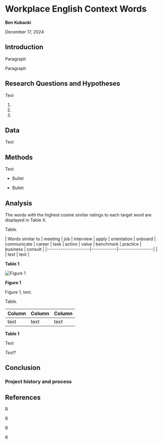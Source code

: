 # Workplace English Context Words

**Ben Kubacki**

December 17, 2024

## Introduction

Paragraph

Paragraph

## Research Questions and Hypotheses

Text

1. 

1. 

1. 

## Data

Text

## Methods

Text

- Bullet

- Bullet

## Analysis

The words with the highest cosine similar ratings to each target word are displayed in Table X.



Table.

| Words similar to     | meeting     | job  |  interview  | apply | orientation | onboard | communicate | career | task | action | value | benchmark | practice | business | consult |
|----------------------|-------------|------------------|
|                      | text            | text             |

**Table 1**

![Figure 1](images/link.png)

**Figure 1**

Figure 1, text.

Table.

| Column         | Column          | Column           |
|----------------|-----------------|------------------|
|text            | text            | text             |

**Table 1**

Text

*Text*?

## Conclusion

### Project history and process

## References

R

R

R

R